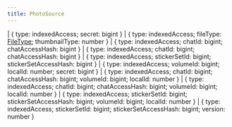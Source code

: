 ```yaml
---
title: PhotoSource
---
```


<div class="font-mono whitespace-pre"><span class="opacity-50">|</span> <span class="font-mono">{ <span class="font-bold">type</span><span class="opacity-50">:</span> <span class="text-red-500">indexedAccess</span><span class="opacity-50">;</span> <span class="font-bold">secret</span><span class="opacity-50">:</span> <span>bigint</span> }</span>
<span class="opacity-50">|</span> <span class="font-mono">{ <span class="font-bold">type</span><span class="opacity-50">:</span> <span class="text-red-500">indexedAccess</span><span class="opacity-50">;</span> <span class="font-bold">fileType</span><span class="opacity-50">:</span> <a href="/types/filetype"  >FileType</a><span class="opacity-50">;</span> <span class="font-bold">thumbnailType</span><span class="opacity-50">:</span> <span>number</span> }</span>
<span class="opacity-50">|</span> <span class="font-mono">{ <span class="font-bold">type</span><span class="opacity-50">:</span> <span class="text-red-500">indexedAccess</span><span class="opacity-50">;</span> <span class="font-bold">chatId</span><span class="opacity-50">:</span> <span>bigint</span><span class="opacity-50">;</span> <span class="font-bold">chatAccessHash</span><span class="opacity-50">:</span> <span>bigint</span> }</span>
<span class="opacity-50">|</span> <span class="font-mono">{ <span class="font-bold">type</span><span class="opacity-50">:</span> <span class="text-red-500">indexedAccess</span><span class="opacity-50">;</span> <span class="font-bold">chatId</span><span class="opacity-50">:</span> <span>bigint</span><span class="opacity-50">;</span> <span class="font-bold">chatAccessHash</span><span class="opacity-50">:</span> <span>bigint</span> }</span>
<span class="opacity-50">|</span> <span class="font-mono">{ <span class="font-bold">type</span><span class="opacity-50">:</span> <span class="text-red-500">indexedAccess</span><span class="opacity-50">;</span> <span class="font-bold">stickerSetId</span><span class="opacity-50">:</span> <span>bigint</span><span class="opacity-50">;</span> <span class="font-bold">stickerSetAccessHash</span><span class="opacity-50">:</span> <span>bigint</span> }</span>
<span class="opacity-50">|</span> <span class="font-mono">{ <span class="font-bold">type</span><span class="opacity-50">:</span> <span class="text-red-500">indexedAccess</span><span class="opacity-50">;</span> <span class="font-bold">volumeId</span><span class="opacity-50">:</span> <span>bigint</span><span class="opacity-50">;</span> <span class="font-bold">localId</span><span class="opacity-50">:</span> <span>number</span><span class="opacity-50">;</span> <span class="font-bold">secret</span><span class="opacity-50">:</span> <span>bigint</span> }</span>
<span class="opacity-50">|</span> <span class="font-mono">{ <span class="font-bold">type</span><span class="opacity-50">:</span> <span class="text-red-500">indexedAccess</span><span class="opacity-50">;</span> <span class="font-bold">chatId</span><span class="opacity-50">:</span> <span>bigint</span><span class="opacity-50">;</span> <span class="font-bold">chatAccessHash</span><span class="opacity-50">:</span> <span>bigint</span><span class="opacity-50">;</span> <span class="font-bold">volumeId</span><span class="opacity-50">:</span> <span>bigint</span><span class="opacity-50">;</span> <span class="font-bold">localId</span><span class="opacity-50">:</span> <span>number</span> }</span>
<span class="opacity-50">|</span> <span class="font-mono">{ <span class="font-bold">type</span><span class="opacity-50">:</span> <span class="text-red-500">indexedAccess</span><span class="opacity-50">;</span> <span class="font-bold">chatId</span><span class="opacity-50">:</span> <span>bigint</span><span class="opacity-50">;</span> <span class="font-bold">chatAccessHash</span><span class="opacity-50">:</span> <span>bigint</span><span class="opacity-50">;</span> <span class="font-bold">volumeId</span><span class="opacity-50">:</span> <span>bigint</span><span class="opacity-50">;</span> <span class="font-bold">localId</span><span class="opacity-50">:</span> <span>number</span> }</span>
<span class="opacity-50">|</span> <span class="font-mono">{ <span class="font-bold">type</span><span class="opacity-50">:</span> <span class="text-red-500">indexedAccess</span><span class="opacity-50">;</span> <span class="font-bold">stickerSetId</span><span class="opacity-50">:</span> <span>bigint</span><span class="opacity-50">;</span> <span class="font-bold">stickerSetAccessHash</span><span class="opacity-50">:</span> <span>bigint</span><span class="opacity-50">;</span> <span class="font-bold">volumeId</span><span class="opacity-50">:</span> <span>bigint</span><span class="opacity-50">;</span> <span class="font-bold">localId</span><span class="opacity-50">:</span> <span>number</span> }</span>
<span class="opacity-50">|</span> <span class="font-mono">{ <span class="font-bold">type</span><span class="opacity-50">:</span> <span class="text-red-500">indexedAccess</span><span class="opacity-50">;</span> <span class="font-bold">stickerSetId</span><span class="opacity-50">:</span> <span>bigint</span><span class="opacity-50">;</span> <span class="font-bold">stickerSetAccessHash</span><span class="opacity-50">:</span> <span>bigint</span><span class="opacity-50">;</span> <span class="font-bold">version</span><span class="opacity-50">:</span> <span>number</span> }</span></div>

